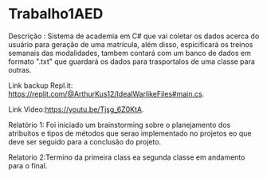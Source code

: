 # Trabalho1AED
Descrição : Sistema de academia em C# que vai coletar os dados acerca do usuário para geração de uma matrícula, além disso, espicificará os treinos semanais  das modalidades, tambem contará com um banco de dados em formato ".txt" que guardará os dados para trasportalos de uma classe para outras.

Link backup Repl.it: https://replit.com/@ArthurKus12/IdealWarlikeFiles#main.cs.

Link Video:https://youtu.be/Tjsg_6Z0KtA.

Relatório 1:  Foi iniciado um brainstorming sobre o planejamento dos atribuitos e tipos de métodos que serao implementado no projetos eo que deve ser seguido para a conclusão do projeto.

Relatorio 2:Termino da primeira class ea segunda classe em andamento para o final.

